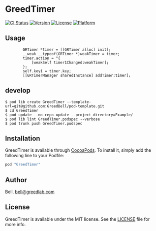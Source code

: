 # GreedTimer

[![CI Status](http://img.shields.io/travis/Bell/GreedTimer.svg?style=flat)](https://travis-ci.org/Bell/GreedTimer)
[![Version](https://img.shields.io/cocoapods/v/GreedTimer.svg?style=flat)](http://cocoapods.org/pods/GreedTimer)
[![License](https://img.shields.io/cocoapods/l/GreedTimer.svg?style=flat)](http://cocoapods.org/pods/GreedTimer)
[![Platform](https://img.shields.io/cocoapods/p/GreedTimer.svg?style=flat)](http://cocoapods.org/pods/GreedTimer)

## Usage

```objc
        GRTimer *timer = [[GRTimer alloc] init];
        __weak __typeof(GRTimer *)weakTimer = timer;
        timer.action = ^{
            [weakSelf timer1Changed:weakTimer];
        };
        self.key1 = timer.key;
        [[GRTimerManager sharedInstance] addTimer:timer];
```

## develop

```shell
$ pod lib create GreedTimer --template-url=git@github.com:GreedBell/pod-template.git
$ cd GreedTimer
$ pod update --no-repo-update --project-directory=Example/
$ pod lib lint GreedTimer.podspec --verbose
$ pod trunk push GreedTimer.podspec
```

## Installation

GreedTimer is available through [CocoaPods](http://cocoapods.org). To install
it, simply add the following line to your Podfile:

```ruby
pod "GreedTimer"
```

## Author

Bell, bell@greedlab.com

## License

GreedTimer is available under the MIT license. See the [LICENSE](LICENSE) file for more info.
